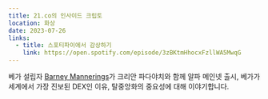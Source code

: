 ```yaml
---
title: 21.co의 인사이드 크립토
location: 화상
date: 2023-07-26
links:
  - title: 스포티파이에서 감상하기
    link: https://open.spotify.com/episode/3zBKtmHhocxFzllWA5MwqG
---
```


베가 설립자 <a href="https://twitter.com/barnabee" target="_blank">Barney Mannerings</a>가 크리안 파다야치와 함께 알파 메인넷 출시, 베가가 세계에서 가장 진보된 DEX인 이유, 탈중앙화의 중요성에 대해 이야기합니다.
